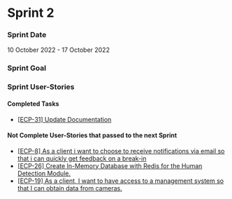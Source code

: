 # Sprint 2

### Sprint Date

10 October 2022 - 17 October 2022

### Sprint Goal

### Sprint User-Stories
#### Completed Tasks
* [[ECP-31] Update Documentation](https://es-project.atlassian.net/browse/ECP-31)

#### Not Complete User-Stories that passed to the next Sprint
* [[ECP-8] As a client i want to choose to receive notifications  via email so that i can quickly get feedback on a break-in](https://es-project.atlassian.net/browse/ECP-8)
* [[ECP-26] Create In-Memory Database with Redis for the Human Detection Module.](https://es-project.atlassian.net/browse/ECP-26)
* [[ECP-19] As a client, I want to have access to a management system so that I can obtain data from cameras.](https://es-project.atlassian.net/browse/ECP-19)